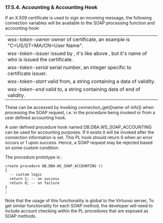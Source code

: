 <div>

<div>

<div>

<div>

### 17.5.4. Accounting & Accounting Hook

</div>

</div>

</div>

If an X.509 certificate is used to sign an incoming message, the
following connection variables will be available to the SOAP processing
function and accounting hook:

|                                                                                                                                 |
|---------------------------------------------------------------------------------------------------------------------------------|
| <span class="emphasis">*wss-token-owner* </span> owner of certificate, an example is "C=US/ST=MA/CN=User Name".                 |
| <span class="emphasis">*wss-token-issuer* </span> issued by , it's like above , but it's name of who is issued the certificate. |
| <span class="emphasis">*wss-token-serial* </span> serial number, an integer specific to certificate issuer.                     |
| <span class="emphasis">*wss-token-start* </span> valid from, a string containing a data of validity.                            |
| <span class="emphasis">*wss-token-end* </span> valid to, a string containing data of end of validity.                           |

These can be accessed by invoking connection_get(\[name-of-info\]) when
processing the SOAP request, i.e. in the procedure being invoked or from
a user defined accounting hook.

A user defined procedure hook named DB.DBA.WS_SOAP_ACCOUNTING can be
used for accounting purposes. If it exists it will be invoked after the
connection information is set. This PL hook should return 0 when an
error occurs or 1 upon success. Hence, a SOAP request may be rejected
based on some custom condition.

The procedure prototype is :

``` programlisting
create procedure DB.DBA.WS_SOAP_ACCOUNTING ()
{
  -- custom logic
  return 1; -- on success
  return 0; -- on failure
}
;
```

Note that the usage of this functionality is global to the Virtuoso
server, To get similar functionality for each SOAP method, the developer
will need to include account checking within the PL procedures that are
exposed as SOAP methods.

</div>
